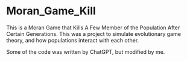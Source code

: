 # Moran_Game_Kill
This is a Moran Game that Kills A Few Member of the Population After Certain Generations. This was a project to simulate evolutionary game theory, and how populations interact with each other. 

Some of the code was written by ChatGPT, but modified by me.
